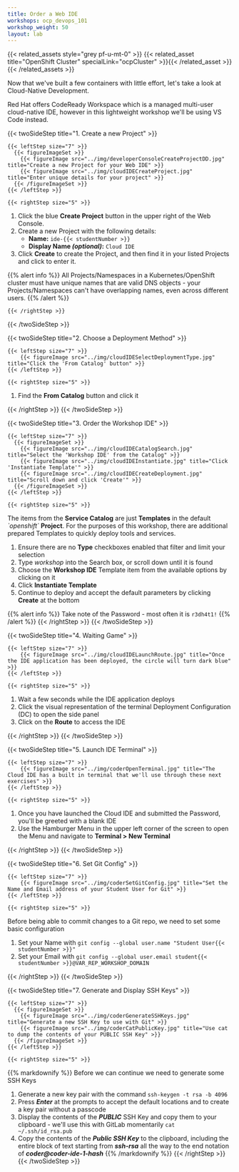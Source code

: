 ```yaml
---
title: Order a Web IDE
workshops: ocp_devops_101
workshop_weight: 50
layout: lab
---
```


{{< related_assets style="grey pf-u-mt-0" >}}
  {{< related_asset title="OpenShift Cluster" specialLink="ocpCluster" >}}{{< /related_asset >}}
{{< /related_assets >}}

Now that we've built a few containers with little effort, let's take a look at Cloud-Native Development.

Red Hat offers CodeReady Workspace which is a managed multi-user cloud-native IDE, however in this lightweight workshop we'll be using VS Code instead.

{{< twoSideStep title="1. Create a new Project" >}}
    
    {{< leftStep size="7" >}}
      {{< figureImageSet >}}
        {{< figureImage src="../img/developerConsoleCreateProjectDD.jpg" title="Create a new Project for your Web IDE" >}}
        {{< figureImage src="../img/cloudIDECreateProject.jpg" title="Enter unique details for your project" >}}
      {{< /figureImageSet >}}
    {{< /leftStep >}}

    {{< rightStep size="5" >}}

<ol>
  <li>Click the blue <strong>Create Project</strong> button in the upper right of the Web Console.</li>
  <li>Create a new Project with the following details:
    <ul>
      <li><strong>Name:</strong> <code>ide-{{< studentNumber >}}</code></li>
      <li><strong>Display Name <em>(optional)</em>:</strong> <code>Cloud IDE</code></li>
    </ul>
  </li>
  <li>Click <strong>Create</strong> to create the Project, and then find it in your listed Projects and click to enter it.</li>
</ol>

{{% alert info %}}
All Projects/Namespaces in a Kubernetes/OpenShift cluster must have unique names that are valid DNS objects - your Projects/Namespaces can't have overlapping names, even across different users.
{{% /alert %}}

    {{< /rightStep >}}
{{< /twoSideStep >}}

{{< twoSideStep title="2. Choose a Deployment Method" >}}
    
    {{< leftStep size="7" >}}
        {{< figureImage src="../img/cloudIDESelectDeploymentType.jpg" title="Click the 'From Catalog' button" >}}
    {{< /leftStep >}}

    {{< rightStep size="5" >}}

<ol>
  <li>Find the <strong>From Catalog</strong> button and click it</li>
</ol>
    {{< /rightStep >}}
{{< /twoSideStep >}}

{{< twoSideStep title="3. Order the Workshop IDE" >}}
    
    {{< leftStep size="7" >}}
      {{< figureImageSet >}}
        {{< figureImage src="../img/cloudIDECatalogSearch.jpg" title="Select the 'Workshop IDE' from the Catalog" >}}
        {{< figureImage src="../img/cloudIDEInstantiate.jpg" title="Click 'Instantiate Template'" >}}
        {{< figureImage src="../img/cloudIDECreateDeployment.jpg" title="Scroll down and click 'Create'" >}}
      {{< /figureImageSet >}}
    {{< /leftStep >}}

    {{< rightStep size="5" >}}

<p>The items from the <strong>Service Catalog</strong> are just <strong>Templates</strong> in the default <em>`openshift`</em> <strong>Project</strong>.  For the purposes of this workshop, there are additional prepared Templates to quickly deploy tools and services.</p>
<ol>
  <li>Ensure there are no <strong>Type</strong> checkboxes enabled that filter and limit your selection</li>
  <li>Type <em>workshop</em> into the Search box, or scroll down until it is found</li>
  <li>Choose the <strong>Workshop IDE</strong> Template item from the available options by clicking on it</li>
  <li>Click <strong>Instantiate Template</strong></li>
  <li>Continue to deploy and accept the default parameters by clicking <strong>Create</strong> at the bottom</li>
</ol>

{{% alert info %}}
Take note of the Password - most often it is `r3dh4t1!`
{{% /alert %}}
    {{< /rightStep >}}
{{< /twoSideStep >}}

{{< twoSideStep title="4. Waiting Game" >}}
    
    {{< leftStep size="7" >}}
        {{< figureImage src="../img/cloudIDELaunchRoute.jpg" title="Once the IDE application has been deployed, the circle will turn dark blue" >}}
    {{< /leftStep >}}

    {{< rightStep size="5" >}}

<ol>
  <li>Wait a few seconds while the IDE application deploys</li>
  <li>Click the visual representation of the terminal Deployment Configuration (DC) to open the side panel</li>
  <li>Click on the <strong>Route</strong> to access the IDE</li>
</ol>
    {{< /rightStep >}}
{{< /twoSideStep >}}

{{< twoSideStep title="5. Launch IDE Terminal" >}}
    
    {{< leftStep size="7" >}}
        {{< figureImage src="../img/coderOpenTerminal.jpg" title="The Cloud IDE has a built in terminal that we'll use through these next exercises" >}}
    {{< /leftStep >}}

    {{< rightStep size="5" >}}
<ol>
  <li>Once you have launched the Cloud IDE and submitted the Password, you'll be greeted with a blank IDE</li>
  <li>Use the Hamburger Menu in the upper left corner of the screen to open the Menu and navigate to <strong>Terminal > New Terminal</strong></li>
</ol>
    {{< /rightStep >}}
{{< /twoSideStep >}}

{{< twoSideStep title="6. Set Git Config" >}}
    
    {{< leftStep size="7" >}}
        {{< figureImage src="../img/coderSetGitConfig.jpg" title="Set the Name and Email address of your Student User for Git" >}}
    {{< /leftStep >}}

    {{< rightStep size="5" >}}
<p>Before being able to commit changes to a Git repo, we need to set some basic configuration</p>
<ol>
  <li>Set your Name with <code>git config --global user.name "Student User{{< studentNumber >}}"</code></li>
  <li>Set your Email with <code>git config --global user.email student{{< studentNumber >}}@<span class="generatedText">VAR_REP_WORKSHOP_DOMAIN</span></code></li>
</ol>
    {{< /rightStep >}}
{{< /twoSideStep >}}

{{< twoSideStep title="7. Generate and Display SSH Keys" >}}
    
    {{< leftStep size="7" >}}
      {{< figureImageSet >}}
        {{< figureImage src="../img/coderGenerateSSHKeys.jpg" title="Generate a new SSH Key to use with Git" >}}
        {{< figureImage src="../img/coderCatPublicKey.jpg" title="Use cat to dump the contents of your PUBLIC SSH Key" >}}
      {{< /figureImageSet >}}
    {{< /leftStep >}}

    {{< rightStep size="5" >}}
{{% markdownify %}}
Before we can continue we need to generate some SSH Keys

1. Generate a new key pair with the command `ssh-keygen -t rsa -b 4096`
2. Press ***Enter*** at the prompts to accept the default locations and to create a key pair without a passcode
3. Display the contents of the ***PUBLIC*** SSH Key and copy them to your clipboard - we'll use this with GitLab momentarily `cat ~/.ssh/id_rsa.pub`
4. Copy the contents of the ***Public SSH Key*** to the clipboard, including the entire block of text starting from ***ssh-rsa*** all the way to the end notation of ***coder@coder-ide-1-hash***
{{% /markdownify %}}
    {{< /rightStep >}}
{{< /twoSideStep >}}

